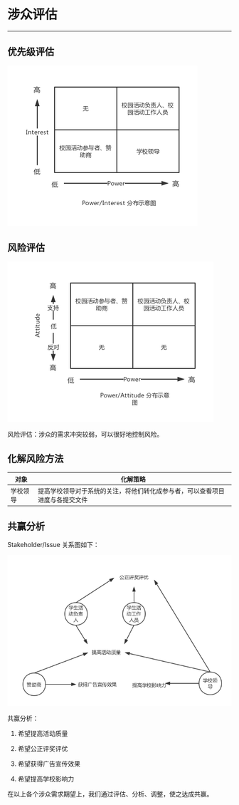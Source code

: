 # 涉众评估

---

## 优先级评估

![](/img/power-interest.png)

## 风险评估

![](/img/power-attitude.png)

风险评估：涉众的需求冲突较弱，可以很好地控制风险。

## 化解风险方法
|对象|化解策略|
|---|---|
|学校领导|提高学校领导对于系统的关注，将他们转化成参与者，可以查看项目进度与各提交文件|

## 共赢分析

Stakeholder/Issue 关系图如下：

![](/img/stakeholder.png)

共赢分析：

1. 希望提高活动质量

2. 希望公正评奖评优

3. 希望获得广告宣传效果

4. 希望提高学校影响力

在以上各个涉众需求期望上，我们通过评估、分析、调整，使之达成共赢。


